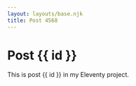 ```yaml
---
layout: layouts/base.njk
title: Post 4568
---
```


# Post {{ id }}

This is post {{ id }} in my Eleventy project.

